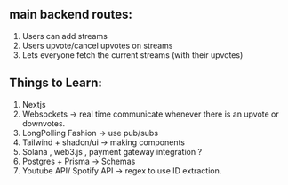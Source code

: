 ## main backend routes:

1. Users can add streams
2. Users upvote/cancel upvotes on streams
3. Lets everyone fetch the current streams (with their upvotes)

## Things to Learn:

1. Nextjs
2. Websockets -> real time communicate whenever there is an upvote or downvotes.
3. LongPolling Fashion -> use pub/subs
4. Tailwind + shadcn/ui -> making components
5. Solana , web3.js , payment gateway integration ?
6. Postgres + Prisma -> Schemas
7. Youtube API/ Spotify API -> regex to use ID extraction.
